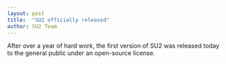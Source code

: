 ```yaml
---
layout: post
title:  "SU2 officially released"
author: SU2 Team
---
```


After over a year of hard work, the first version of SU2
was released today to the general public under an open-source 
license.
